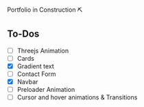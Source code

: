 Portfolio in Construction ⛏

## To-Dos
- [ ] Threejs Animation
- [ ] Cards
- [x] Gradient text
- [ ] Contact Form
- [x] Navbar
- [ ] Preloader Animation 
- [ ] Cursor and hover animations & Transitions 
